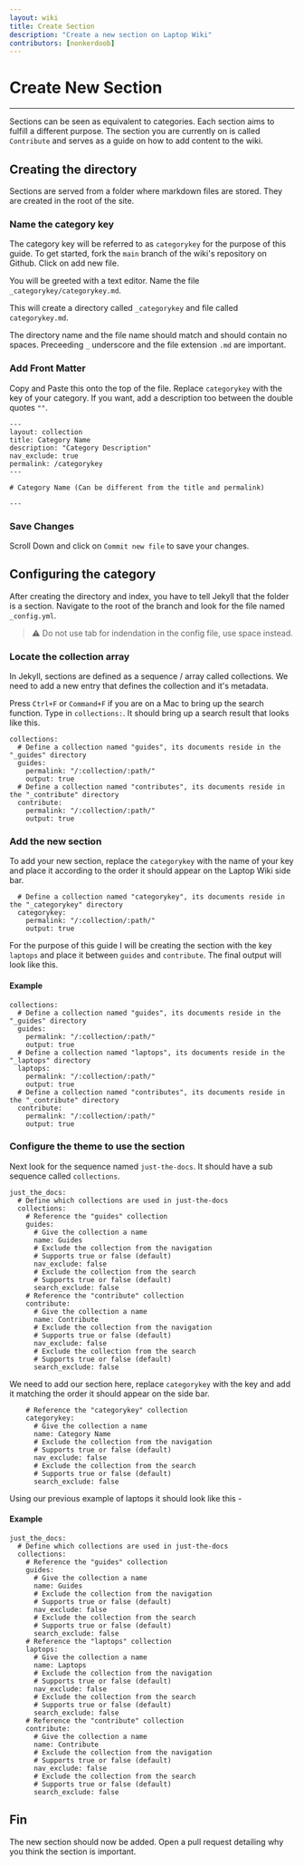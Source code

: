 ```yaml
---
layout: wiki
title: Create Section
description: "Create a new section on Laptop Wiki"
contributors: [nonkerdoob]
---
```


# Create New Section

---

Sections can be seen as equivalent to categories. Each section aims to fulfill a different purpose. The section you are currently on is called ``Contribute`` and serves as a guide on how to add content to the wiki.

## Creating the directory

Sections are served from a folder where markdown files are stored. They are created in the root of the site. 

### Name the category key

The category key will be referred to as ``categorykey`` for the purpose of this guide. To get started, fork the ``main`` branch of the wiki's repository on Github. Click on add new file.

You will be greeted with a text editor. Name the file ``_categorykey/categorykey.md``. 

This will create a directory called ``_categorykey`` and file called ``categorykey.md``.

The directory name and the file name should match and should contain no spaces. Preceeding ``_`` underscore and the file extension ``.md`` are important.

### Add Front Matter

Copy and Paste this onto the top of the file. Replace ``categorykey`` with the key of your category. If you want, add a description too between the double quotes ``""``.

```
---
layout: collection
title: Category Name
description: "Category Description"
nav_exclude: true
permalink: /categorykey
---

# Category Name (Can be different from the title and permalink)

---
```

### Save Changes

Scroll Down and click on ``Commit new file`` to save your changes.

## Configuring the category

After creating the directory and index, you have to tell Jekyll that the folder is a section. Navigate to the root of the branch and look for the file named ``_config.yml``.

> &#9888; Do not use tab for indendation in the config file, use space instead.

### Locate the collection array

In Jekyll, sections are defined as a sequence / array called collections. We need to add a new entry that defines the collection and it's metadata. 

Press ``Ctrl+F`` or ``Command+F`` if you are on a Mac to bring up the search function. Type in ``collections:``. It should bring up a search result that looks like this.

```
collections:
  # Define a collection named "guides", its documents reside in the "_guides" directory
  guides:
    permalink: "/:collection/:path/"
    output: true
  # Define a collection named "contributes", its documents reside in the "_contribute" directory
  contribute:
    permalink: "/:collection/:path/"
    output: true
```

### Add the new section

To add your new section, replace the ``categorykey`` with the name of your key and place it according to the order it should appear on the Laptop Wiki side bar.

```
  # Define a collection named "categorykey", its documents reside in the "_categorykey" directory
  categorykey:
    permalink: "/:collection/:path/"
    output: true
```

For the purpose of this guide I will be creating the section with the key ``laptops`` and place it between ``guides`` and ``contribute``. The final output will look like this.

#### Example
```
collections:
  # Define a collection named "guides", its documents reside in the "_guides" directory
  guides:
    permalink: "/:collection/:path/"
    output: true
  # Define a collection named "laptops", its documents reside in the "_laptops" directory
  laptops:
    permalink: "/:collection/:path/"
    output: true
  # Define a collection named "contributes", its documents reside in the "_contribute" directory
  contribute:
    permalink: "/:collection/:path/"
    output: true
```

### Configure the theme to use the section

Next look for the sequence named ``just-the-docs``. It should have a sub sequence called ``collections``.

```
just_the_docs:
  # Define which collections are used in just-the-docs
  collections:
    # Reference the "guides" collection
    guides:
      # Give the collection a name
      name: Guides
      # Exclude the collection from the navigation
      # Supports true or false (default)
      nav_exclude: false
      # Exclude the collection from the search
      # Supports true or false (default)
      search_exclude: false
    # Reference the "contribute" collection
    contribute:
      # Give the collection a name
      name: Contribute
      # Exclude the collection from the navigation
      # Supports true or false (default)
      nav_exclude: false
      # Exclude the collection from the search
      # Supports true or false (default)
      search_exclude: false
```

We need to add our section here, replace ``categorykey`` with the key and add it matching the order it should appear on the side bar.

```
    # Reference the "categorykey" collection
    categorykey:
      # Give the collection a name
      name: Category Name
      # Exclude the collection from the navigation
      # Supports true or false (default)
      nav_exclude: false
      # Exclude the collection from the search
      # Supports true or false (default)
      search_exclude: false
```

Using our previous example of laptops it should look like this -

#### Example
```
just_the_docs:
  # Define which collections are used in just-the-docs
  collections:
    # Reference the "guides" collection
    guides:
      # Give the collection a name
      name: Guides
      # Exclude the collection from the navigation
      # Supports true or false (default)
      nav_exclude: false
      # Exclude the collection from the search
      # Supports true or false (default)
      search_exclude: false
    # Reference the "laptops" collection
    laptops:
      # Give the collection a name
      name: Laptops
      # Exclude the collection from the navigation
      # Supports true or false (default)
      nav_exclude: false
      # Exclude the collection from the search
      # Supports true or false (default)
      search_exclude: false
    # Reference the "contribute" collection
    contribute:
      # Give the collection a name
      name: Contribute
      # Exclude the collection from the navigation
      # Supports true or false (default)
      nav_exclude: false
      # Exclude the collection from the search
      # Supports true or false (default)
      search_exclude: false
```

## Fin
The new section should now be added. Open a pull request detailing why you think the section is important.
